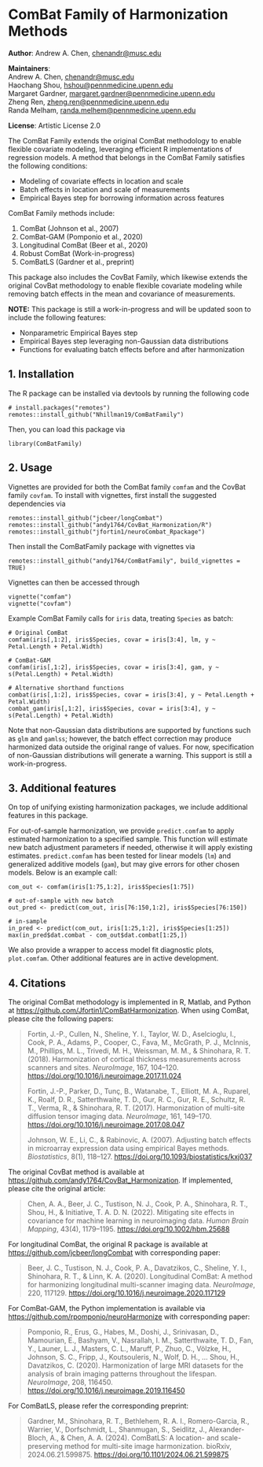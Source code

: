 # ComBat Family of Harmonization Methods

**Author**: Andrew A. Chen, chenandr@musc.edu 

**Maintainers**:  
Andrew A. Chen, chenandr@musc.edu  
Haochang Shou, hshou@pennmedicine.upenn.edu  
Margaret Gardner, margaret.gardner@pennmedicine.upenn.edu  
Zheng Ren, zheng.ren@pennmedicine.upenn.edu  
Randa Melham, randa.melhem@pennmedicine.upenn.edu  

**License**: Artistic License 2.0

The ComBat Family extends the original ComBat methodology to enable flexible covariate modeling, leveraging efficient R implementations of regression models. A method that belongs in the ComBat Family satisfies the following conditions:

- Modeling of covariate effects in location and scale
- Batch effects in location and scale of measurements
- Empirical Bayes step for borrowing information across features

ComBat Family methods include:

1. ComBat (Johnson et al., 2007)
2. ComBat-GAM (Pomponio et al., 2020)
3. Longitudinal ComBat (Beer et al., 2020)
4. Robust ComBat (Work-in-progress)
5. ComBatLS (Gardner et al., preprint)

This package also includes the CovBat Family, which likewise extends the original CovBat methodology to enable flexible covariate modeling while removing batch effects in the mean and covariance of measurements.

**NOTE:** This package is still a work-in-progress and will be updated soon to include the following features:

- Nonparametric Empirical Bayes step
- Empirical Bayes step leveraging non-Gaussian data distributions
- Functions for evaluating batch effects before and after harmonization

## 1. Installation
The R package can be installed via devtools by running the following code

```
# install.packages("remotes")
remotes::install_github("Nhillman19/ComBatFamily")
```

Then, you can load this package via

```
library(ComBatFamily)
```

## 2. Usage
Vignettes are provided for both the ComBat family `comfam` and the CovBat family `covfam`. To install with vignettes, first install the suggested dependencies via

```
remotes::install_github("jcbeer/longCombat")
remotes::install_github("andy1764/CovBat_Harmonization/R")
remotes::install_github("jfortin1/neuroCombat_Rpackage")
```

Then install the ComBatFamily package with vignettes via

```
remotes::install_github("andy1764/ComBatFamily", build_vignettes = TRUE)
```

Vignettes can then be accessed through

```
vignette("comfam")
vignette("covfam")
```

Example ComBat Family calls for `iris` data, treating `Species` as batch:

```
# Original ComBat
comfam(iris[,1:2], iris$Species, covar = iris[3:4], lm, y ~ Petal.Length + Petal.Width)

# ComBat-GAM
comfam(iris[,1:2], iris$Species, covar = iris[3:4], gam, y ~ s(Petal.Length) + Petal.Width)

# Alternative shorthand functions
combat(iris[,1:2], iris$Species, covar = iris[3:4], y ~ Petal.Length + Petal.Width)
combat_gam(iris[,1:2], iris$Species, covar = iris[3:4], y ~ s(Petal.Length) + Petal.Width)
```

Note that non-Gaussian data distributions are supported by functions such as `glm` and `gamlss`; however, the batch effect correction may produce harmonized data outside the original range of values. For now, specification of non-Gaussian distributions will generate a warning. This support is still a work-in-progress.

## 3. Additional features
On top of unifying existing harmonization packages, we include additional features in this package.

For out-of-sample harmonization, we provide `predict.comfam` to apply estimated harmonization to a specified sample. This function will estimate new batch adjustment parameters if needed, otherwise it will apply existing estimates. `predict.comfam` has been tested for linear models (`lm`) and generalized additive models (`gam`), but may give errors for other chosen models. Below is an example call:

```
com_out <- comfam(iris[1:75,1:2], iris$Species[1:75])

# out-of-sample with new batch
out_pred <- predict(com_out, iris[76:150,1:2], iris$Species[76:150])

# in-sample
in_pred <- predict(com_out, iris[1:25,1:2], iris$Species[1:25])
max(in_pred$dat.combat - com_out$dat.combat[1:25,])
```

We also provide a wrapper to access model fit diagnostic plots, `plot.comfam`. Other additional features are in active development.

## 4. Citations
The original ComBat methodology is implemented in R, Matlab, and Python at https://github.com/Jfortin1/ComBatHarmonization. When using ComBat, please cite the following papers:

> Fortin, J.-P., Cullen, N., Sheline, Y. I., Taylor, W. D., Aselcioglu, I., Cook, P. A., Adams, P., Cooper, C., Fava, M., McGrath, P. J., McInnis, M., Phillips, M. L., Trivedi, M. H., Weissman, M. M., & Shinohara, R. T. (2018). Harmonization of cortical thickness measurements across scanners and sites. *NeuroImage*, 167, 104–120. https://doi.org/10.1016/j.neuroimage.2017.11.024
> 
> Fortin, J.-P., Parker, D., Tunç, B., Watanabe, T., Elliott, M. A., Ruparel, K., Roalf, D. R., Satterthwaite, T. D., Gur, R. C., Gur, R. E., Schultz, R. T., Verma, R., & Shinohara, R. T. (2017). Harmonization of multi-site diffusion tensor imaging data. *NeuroImage*, 161, 149–170. https://doi.org/10.1016/j.neuroimage.2017.08.047
> 
> Johnson, W. E., Li, C., & Rabinovic, A. (2007). Adjusting batch effects in microarray expression data using empirical Bayes methods. *Biostatistics*, 8(1), 118–127. https://doi.org/10.1093/biostatistics/kxj037

The original CovBat method is available at https://github.com/andy1764/CovBat_Harmonization. If implemented, please cite the original article:

> Chen, A. A., Beer, J. C., Tustison, N. J., Cook, P. A., Shinohara, R. T., Shou, H., & Initiative, T. A. D. N. (2022). Mitigating site effects in covariance for machine learning in neuroimaging data. *Human Brain Mapping*, 43(4), 1179–1195. https://doi.org/10.1002/hbm.25688

For longitudinal ComBat, the original R package is available at https://github.com/jcbeer/longCombat with corresponding paper:

> Beer, J. C., Tustison, N. J., Cook, P. A., Davatzikos, C., Sheline, Y. I., Shinohara, R. T., & Linn, K. A. (2020). Longitudinal ComBat: A method for harmonizing longitudinal multi-scanner imaging data. *NeuroImage*, 220, 117129. https://doi.org/10.1016/j.neuroimage.2020.117129

For ComBat-GAM, the Python implementation is available via https://github.com/rpomponio/neuroHarmonize with corresponding paper:

> Pomponio, R., Erus, G., Habes, M., Doshi, J., Srinivasan, D., Mamourian, E., Bashyam, V., Nasrallah, I. M., Satterthwaite, T. D., Fan, Y., Launer, L. J., Masters, C. L., Maruff, P., Zhuo, C., Völzke, H., Johnson, S. C., Fripp, J., Koutsouleris, N., Wolf, D. H., … Shou, H., Davatzikos, C. (2020). Harmonization of large MRI datasets for the analysis of brain imaging patterns throughout the lifespan. *NeuroImage*, 208, 116450. https://doi.org/10.1016/j.neuroimage.2019.116450

For ComBatLS, please refer the corresponding preprint:
> Gardner, M., Shinohara, R. T., Bethlehem, R. A. I., Romero-Garcia, R., Warrier, V., Dorfschmidt, L., Shanmugan, S., Seidlitz, J., Alexander-Bloch, A., & Chen, A. A. (2024). ComBatLS: A location- and scale-preserving method for multi-site image harmonization. bioRxiv, 2024.06.21.599875. https://doi.org/10.1101/2024.06.21.599875
